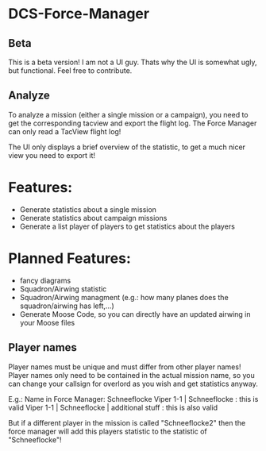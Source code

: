 # DCS-Force-Manager

## Beta
This is a beta version! I am not a UI guy. Thats why the UI is somewhat ugly, but functional. Feel free to contribute.

## Analyze

To analyze a mission (either a single mission or a campaign), you need to get the corresponding tacview and export the flight log.
The Force Manager can only read a TacView flight log!

The UI only displays a brief overview of the statistic, to get a much nicer view you need to export it!

# Features:
- Generate statistics about a single mission
- Generate statistics about campaign missions
- Generate a list player of players to get statistics about the players

# Planned Features:
- fancy diagrams
- Squadron/Airwing statistic
- Squadron/Airwing managment (e.g.: how many planes does the squadron/airwing has left,...)
- Generate Moose Code, so you can directly have an updated airwing in your Moose files

## Player names
Player names must be unique and must differ from other player names! Player names only need to be contained in the actual mission name, so you can change your callsign for overlord as you wish and get statistics anyway.

E.g.: 
Name in Force Manager: Schneeflocke
Viper 1-1 | Schneeflocke : this is valid
Viper 1-1 | Schneeflocke | additional stuff : this is also valid

But if a different player in the mission is called "Schneeflocke2" then the force manager will add this players statistic to the statistic of "Schneeflocke"!
